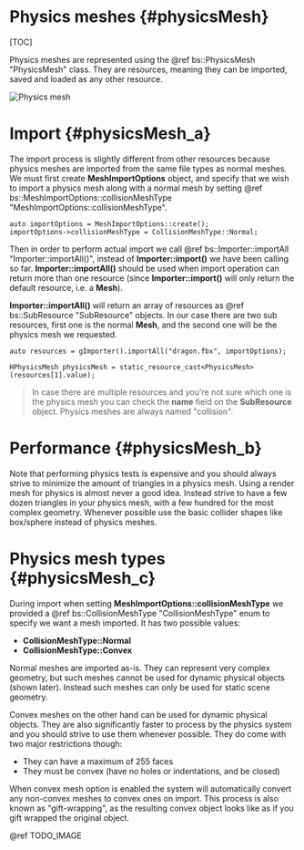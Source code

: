 Physics meshes						{#physicsMesh}
===============
[TOC]

Physics meshes are represented using the @ref bs::PhysicsMesh "PhysicsMesh" class. They are resources, meaning they can be imported, saved and loaded as any other resource.

![Physics mesh](MeshCollider.png)  

# Import {#physicsMesh_a}
The import process is slightly different from other resources because physics meshes are imported from the same file types as normal meshes. We must first create **MeshImportOptions** object, and specify that we wish to import a physics mesh along with a normal mesh by setting @ref bs::MeshImportOptions::collisionMeshType "MeshImportOptions::collisionMeshType".

~~~~~~~~~~~~~{.cpp}
auto importOptions = MeshImportOptions::create();
importOptions->collisionMeshType = CollisionMeshType::Normal;
~~~~~~~~~~~~~

Then in order to perform actual import we call @ref bs::Importer::importAll "Importer::importAll()", instead of **Importer::import<T>()** we have been calling so far. **Importer::importAll()** should be used when import operation can return more than one resource (since **Importer::import<T>()** will only return the default resource, i.e. a **Mesh**).

**Importer::importAll()** will return an array of resources as @ref bs::SubResource "SubResource" objects. In our case there are two sub resources, first one is the normal **Mesh**, and the second one will be the physics mesh we requested.

~~~~~~~~~~~~~{.cpp}
auto resources = gImporter().importAll("dragon.fbx", importOptions);

HPhysicsMesh physicsMesh = static_resource_cast<PhysicsMesh>(resources[1].value);
~~~~~~~~~~~~~

> In case there are multiple resources and you're not sure which one is the physics mesh you can check the **name** field on the **SubResource** object. Physics meshes are always named "collision".

# Performance {#physicsMesh_b}
Note that performing physics tests is expensive and you should always strive to minimize the amount of triangles in a physics mesh. Using a render mesh for physics is almost never a good idea. Instead strive to have a few dozen triangles in your physics mesh, with a few hundred for the most complex geometry. Whenever possible use the basic collider shapes like box/sphere instead of physics meshes.

# Physics mesh types {#physicsMesh_c}
During import when setting **MeshImportOptions::collisionMeshType** we provided a @ref bs::CollisionMeshType "CollisionMeshType" enum to specify we want a mesh imported. It has two possible values:
 - **CollisionMeshType::Normal**
 - **CollisionMeshType::Convex**
 
Normal meshes are imported as-is. They can represent very complex geometry, but such meshes cannot be used for dynamic physical objects (shown later). Instead such meshes can only be used for static scene geometry.

Convex meshes on the other hand can be used for dynamic physical objects. They are also significantly faster to process by the physics system and you should strive to use them whenever possible. They do come with two major restrictions though:
 - They can have a maximum of 255 faces
 - They must be convex (have no holes or indentations, and be closed)

When convex mesh option is enabled the system will automatically convert any non-convex meshes to convex ones on import. This process is also known as "gift-wrapping", as the resulting convex object looks like as if you gift wrapped the original object.

@ref TODO_IMAGE 
 